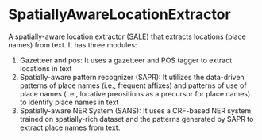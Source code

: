 # SpatiallyAwareLocationExtractor
A spatially-aware location extractor (SALE) that extracts locations (place names) from text. It has three modules:
1. Gazetteer and pos: It uses a gazetteer and POS tagger to extract locations in text
2. Spatially-aware pattern recognizer (SAPR): It utilizes the data-driven patterns of place names (i.e., frequent affixes) and patterns of use of place names (i.e., locative preositions as a precursor for place names) to identify place names in text
3. Spatially-aware NER System (SANS): It uses a CRF-based NER system trained on spatially-rich dataset and the patterns generated by SAPR to extract place names from text.

